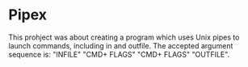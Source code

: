 # Pipex

This prohject was about creating a program which uses Unix pipes to launch commands, including in and outfile.
The accepted argument sequence is: "INFILE" "CMD+ FLAGS" "CMD+ FLAGS" "OUTFILE".

